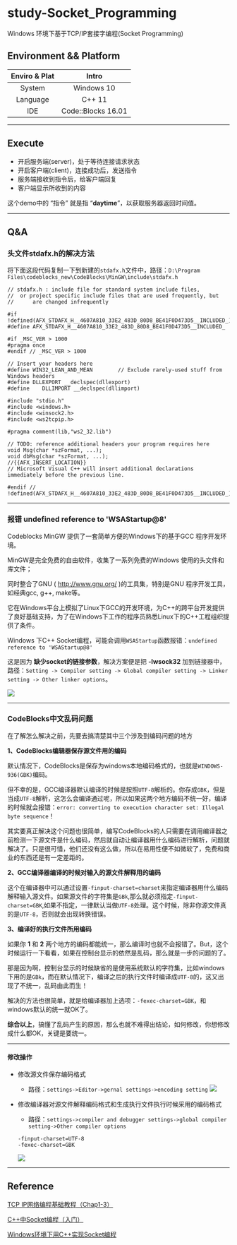 # study-Socket_Programming

Windows 环境下基于TCP/IP套接字编程(Socket Programming)

## Environment && Platform

| Enviro & Plat | Intro |
| :-: | :-: |
| System | Windows 10 |
| Language | C++ 11 |
| IDE | Code::Blocks 16.01 |

---

## Execute

* 开启服务端(server)，处于等待连接请求状态
* 开启客户端(client)，连接成功后，发送指令
* 服务端接收到指令后，给客户端回复
* 客户端显示所收到的内容

这个demo中的 “指令” 就是指 “**daytime**”，以获取服务器返回时间值。

---

## Q&A

### 头文件stdafx.h的解决方法

将下面这段代码复制一下到新建的`stdafx.h`文件中，路径：`D:\Program Files\codeblocks_new\CodeBlocks\MinGW\include\stdafx.h`

```
// stdafx.h : include file for standard system include files,
//  or project specific include files that are used frequently, but
//      are changed infrequently

#if !defined(AFX_STDAFX_H__4607A810_33E2_483D_80D8_BE41F0D473D5__INCLUDED_)
#define AFX_STDAFX_H__4607A810_33E2_483D_80D8_BE41F0D473D5__INCLUDED_

#if _MSC_VER > 1000
#pragma once
#endif // _MSC_VER > 1000

// Insert your headers here
#define WIN32_LEAN_AND_MEAN        // Exclude rarely-used stuff from Windows headers
#define DLLEXPORT __declspec(dllexport)
#define    DLLIMPORT __declspec(dllimport)

#include "stdio.h"
#include <windows.h>
#include <winsock2.h>
#include <ws2tcpip.h>

#pragma comment(lib,"ws2_32.lib")

// TODO: reference additional headers your program requires here
void Msg(char *szFormat, ...);
void dbMsg(char *szFormat, ...);
//{{AFX_INSERT_LOCATION}}
// Microsoft Visual C++ will insert additional declarations immediately before the previous line.

#endif // !defined(AFX_STDAFX_H__4607A810_33E2_483D_80D8_BE41F0D473D5__INCLUDED_)
```

---

### 报错 undefined reference to 'WSAStartup@8'

Codeblocks MinGW 提供了一套简单方便的Windows下的基于GCC 程序开发环境。

MinGW是完全免费的自由软件，收集了一系列免费的Windows 使用的头文件和库文件；

同时整合了GNU ( http://www.gnu.org/ )的工具集，特别是GNU 程序开发工具，如经典gcc, g++, make等。

它在Windows平台上模拟了Linux下GCC的开发环境，为C++的跨平台开发提供了良好基础支持，为了在Windows下工作的程序员熟悉Linux下的C++工程组织提供了条件。

Windows 下C++ Socket编程，可能会调用`WSAStartup`函数报错：`undefined reference to 'WSAStartup@8'`

这是因为 **缺少socket的链接参数**，解决方案便是把 **-lwsock32** 加到链接器中，路径：`Setting -> Compiler setting -> Global compiler setting -> Linker setting -> Other linker options`。

![](http://pco46wcft.bkt.clouddn.com/zhouie/study-Socket_Programming/1.png)

---

### CodeBlocks中文乱码问题

在了解怎么解决之前，先要去搞清楚其中三个涉及到编码问题的地方

**1、CodeBlocks编辑器保存源文件用的编码**

默认情况下，CodeBlocks是保存为windows本地编码格式的，也就是`WINDOWS-936(GBK)`编码。

但不幸的是，GCC编译器默认编译的时候是按照`UTF-8`解析的。你存成`GBK`，但是当成`UTF-8`解析，这怎么会编译通过呢，所以如果这两个地方编码不统一好，编译的时候就会报错：`error: converting to execution character set: Illegal byte sequence`！

其实要真正解决这个问题也很简单，编写CodeBlocks的人只需要在调用编译器之前检测一下源文件是什么编码，然后就自动让编译器用什么编码进行解析，问题就解决了。只是很可惜，他们还没有这么做，所以在易用性便不如微软了，免费和商业的东西还是有一定差距的。

**2、GCC编译器编译的时候对输入的源文件解释用的编码**

这个在编译器中可以通过设置`-finput-charset=charset`来指定编译器用什么编码解释输入源文件。如果源文件的字符集是`GBk`,那么就必须指定`-finput-charset=GBK`,如果不指定，一律默认当做`UTF-8`处理。这个时候，除非你源文件真的是`UTF-8`，否则就会出现转换错误。

**3、编译好的执行文件所用编码**

如果你 **1** 和 **2** 两个地方的编码都能统一，那么编译时也就不会报错了。But，这个时候运行一下看看，如果在控制台显示的依然是乱码，那么就是一步的问题的了。

那是因为啊，控制台显示的时候缺省的是使用系统默认的字符集，比如windows下用的是`GBk`，而在默认情况下，编译之后的执行文件时编译成`UTF-8`的，这又出现了不统一，乱码由此而生！

解决的方法也很简单，就是给编译器加上选项：`-fexec-charset=GBK`，和windows默认的统一就OK了。

**综合以上**，搞懂了乱码产生的原因，那么也就不难得出结论，如何修改，你想修改成什么都OK，关键是要统一。

---

#### 修改操作

* 修改源文件保存编码格式
    - 路径：`settings->Editor->gernal settings->encoding setting`
    ![](http://pco46wcft.bkt.clouddn.com/zhouie/study-Socket_Programming/3.png)

* 修改编译器对源文件解释编码格式和生成执行文件执行时候采用的编码格式
    - 路径：`settings->compiler and debugger settings->global compiler setting->Other compiler options`
    ```
    -finput-charset=UTF-8
    -fexec-charset=GBK
    ```
    ![](http://pco46wcft.bkt.clouddn.com/zhouie/study-Socket_Programming/4.png)

---

## Reference

[TCP IP网络编程基础教程（Chap1-3）](https://github.com/zhouie/study-Socket_Programming/Tutorial)

[C++中Socket编程（入门）](https://www.cnblogs.com/kefeiGame/p/7246942.html)

[Windows环境下用C++实现Socket编程](https://blog.csdn.net/xiaoquantouer/article/details/58001960)



